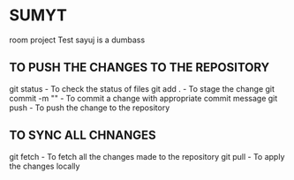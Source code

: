 # SUMYT
room project
Test
sayuj is a dumbass
## TO PUSH THE CHANGES TO THE REPOSITORY
git status - To check the status of files
git add . - To stage the change
git commit -m "<Commit message>" - To commit a change with appropriate commit message
git push - To push the change to the repository

## TO SYNC ALL CHNANGES
git fetch - To fetch all the changes made to the repository
git pull - To apply the changes locally 